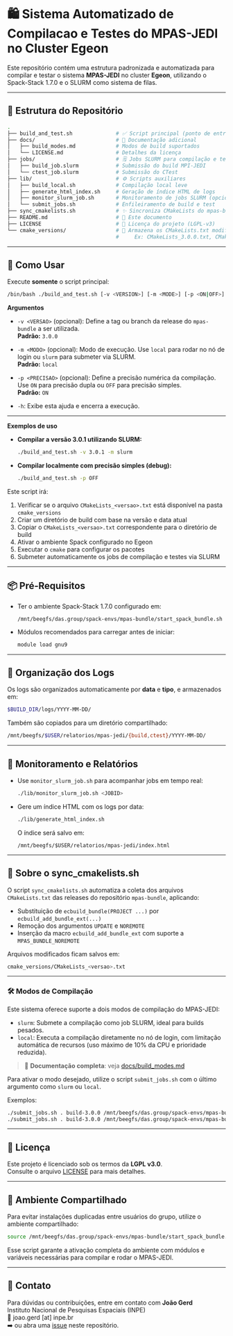 # 🛍️ Sistema Automatizado de Compilacao e Testes do MPAS-JEDI no Cluster Egeon

Este repositório contém uma estrutura padronizada e automatizada para compilar e testar o sistema **MPAS-JEDI** no cluster **Egeon**, utilizando o Spack-Stack 1.7.0 e o SLURM como sistema de filas.

---

## 📂 Estrutura do Repositório

```bash
.
├── build_and_test.sh              # ✅ Script principal (ponto de entrada)
├── docs/                          # 📄 Documentação adicional
│   ├── build_modes.md             # Modos de build suportados
│   └── LICENSE.md                 # Detalhes da licença
├── jobs/                          # 🗒 Jobs SLURM para compilação e testes
│   ├── build_job.slurm            # Submissão do build MPI-JEDI
│   └── ctest_job.slurm            # Submissão do CTest
├── lib/                           # ⚙️ Scripts auxiliares
│   ├── build_local.sh             # Compilação local leve
│   ├── generate_html_index.sh     # Geração de índice HTML de logs
│   ├── monitor_slurm_job.sh       # Monitoramento de jobs SLURM (opcional)
│   └── submit_jobs.sh             # Enfileiramento de build e test
├── sync_cmakelists.sh             # ✨ Sincroniza CMakeLists do mpas-bundle
├── README.md                      # 📄 Este documento
├── LICENSE                        # 📄 Licença do projeto (LGPL-v3)
└── cmake_versions/                # 📂 Armazena os CMakeLists.txt modificados por versão
                                   #     Ex: CMakeLists_3.0.0.txt, CMakeLists_3.0.1.txt
```

---

## 🚀 Como Usar

Execute **somente** o script principal:

```bash
/bin/bash ./build_and_test.sh [-v <VERSION>] [-m <MODE>] [-p <ON|OFF>] [-h]
```

**Argumentos**

- `-v <VERSAO>` (opcional): Define a tag ou branch da release do `mpas-bundle` a ser utilizada.  
  **Padrão:** `3.0.0`

- `-m <MODO>` (opcional): Modo de execução. Use `local` para rodar no nó de login ou `slurm` para submeter via SLURM.  
  **Padrão:** `local`

- `-p <PRECISAO>` (opcional): Define a precisão numérica da compilação. Use `ON` para precisão dupla ou `OFF` para precisão simples.  
  **Padrão:** `ON`

- `-h`: Exibe esta ajuda e encerra a execução.

---

**Exemplos de uso**

- **Compilar a versão 3.0.1 utilizando SLURM:**
  ```bash
  ./build_and_test.sh -v 3.0.1 -m slurm
  ```

- **Compilar localmente com precisão simples (debug):**
  ```bash
  ./build_and_test.sh -p OFF
  ```

Este script irá:

1. Verificar se o arquivo `CMakeLists_<versao>.txt` está disponível na pasta `cmake_versions`
2. Criar um diretório de build com base na versão e data atual
3. Copiar o `CMakeLists_<versao>.txt` correspondente para o diretório de build
4. Ativar o ambiente Spack configurado no Egeon
5. Executar o `cmake` para configurar os pacotes
6. Submeter automaticamente os jobs de compilação e testes via SLURM

---

## 📦 Pré-Requisitos

- Ter o ambiente Spack-Stack 1.7.0 configurado em:
  ```
  /mnt/beegfs/das.group/spack-envs/mpas-bundle/start_spack_bundle.sh
  ```

- Módulos recomendados para carregar antes de iniciar:
  ```bash
  module load gnu9
  ```

---

## 📁 Organização dos Logs

Os logs são organizados automaticamente por **data** e **tipo**, e armazenados em:

```bash
$BUILD_DIR/logs/YYYY-MM-DD/
```

Também são copiados para um diretório compartilhado:

```bash
/mnt/beegfs/$USER/relatorios/mpas-jedi/{build,ctest}/YYYY-MM-DD/
```

---

## 🧪 Monitoramento e Relatórios

- Use `monitor_slurm_job.sh` para acompanhar jobs em tempo real:

  ```bash
  ./lib/monitor_slurm_job.sh <JOBID>
  ```

- Gere um índice HTML com os logs por data:

  ```bash
  ./lib/generate_html_index.sh
  ```

  O índice será salvo em:

  ```
  /mnt/beegfs/$USER/relatorios/mpas-jedi/index.html
  ```

---

## 📜 Sobre o sync_cmakelists.sh

O script `sync_cmakelists.sh` automatiza a coleta dos arquivos `CMakeLists.txt` das releases do repositório `mpas-bundle`, aplicando:

- Substituição de `ecbuild_bundle(PROJECT ...)` por `ecbuild_add_bundle_ext(...)`
- Remoção dos argumentos `UPDATE` e `NOREMOTE`
- Inserção da macro `ecbuild_add_bundle_ext` com suporte a `MPAS_BUNDLE_NOREMOTE`

Arquivos modificados ficam salvos em:
```bash
cmake_versions/CMakeLists_<versao>.txt
```

---

### 🛠️ Modos de Compilação

Este sistema oferece suporte a dois modos de compilação do MPAS-JEDI:

- `slurm`: Submete a compilação como job SLURM, ideal para builds pesados.
- `local`: Executa a compilação diretamente no nó de login, com limitação automática de recursos (uso máximo de 10% da CPU e prioridade reduzida).

> 📄 **Documentação completa**: veja [docs/build_modes.md](docs/build_modes.md)

Para ativar o modo desejado, utilize o script `submit_jobs.sh` com o último argumento como `slurm` ou `local`.

Exemplos:

```bash
./submit_jobs.sh . build-3.0.0 /mnt/beegfs/das.group/spack-envs/mpas-bundle gnu ON slurm
./submit_jobs.sh . build-3.0.0 /mnt/beegfs/das.group/spack-envs/mpas-bundle gnu ON local
```

---

## 📓 Licença

Este projeto é licenciado sob os termos da **LGPL v3.0**.  
Consulte o arquivo [LICENSE](./docs/LICENSE.md) para mais detalhes.

---

## 👥 Ambiente Compartilhado

Para evitar instalações duplicadas entre usuários do grupo, utilize o ambiente compartilhado:

```bash
source /mnt/beegfs/das.group/spack-envs/mpas-bundle/start_spack_bundle.sh
```

Esse script garante a ativação completa do ambiente com módulos e variáveis necessárias para compilar e rodar o MPAS-JEDI.

---

## 📧 Contato

Para dúvidas ou contribuições, entre em contato com **João Gerd**  
Instituto Nacional de Pesquisas Espaciais (INPE)  
📧 joao.gerd [at] inpe.br  
➡️ ou abra uma [issue](https://github.com/joaogerd/mpas-jedi-egeon/issues) neste repositório.


